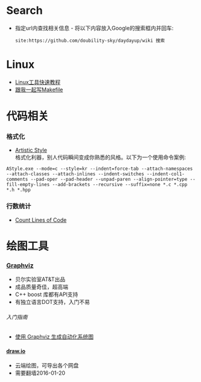 
# Search
- 指定url内查找相关信息 - 将以下内容放入Google的搜索框内并回车:   
    ```
    site:https://github.com/doubility-sky/daydayup/wiki 搜索
    ```

# Linux
- [Linux工具快速教程](https://github.com/me115/linuxtools_rst)
- [跟我一起写Makefile](https://github.com/seisman/how-to-write-makefile)

# 代码相关
### 格式化
- [Artistic Style](http://astyle.sourceforge.net/)   
  格式化利器，别人代码瞬间变成你熟悉的风格。以下为一个使用命令案例:
```
AStyle.exe --mode=c --style=kr --indent=force-tab --attach-namespaces --attach-classes --attach-inlines --indent-switches --indent-col1-comments --pad-oper --pad-header --unpad-paren --align-pointer=type --fill-empty-lines --add-brackets --recursive --suffix=none *.c *.cpp *.h *.hpp
```

### 行数统计
- [Count Lines of Code](https://github.com/AlDanial/cloc)


# 绘图工具
### [Graphviz](http://www.graphviz.org/) 
- 贝尔实验室AT&T出品
- 成品质量奇佳，超高端
- C++ boost 库都有API支持
- 有独立语言DOT支持，入门不易

###### 入门指南
- [使用 Graphviz 生成自动化系统图](http://www.ibm.com/developerworks/cn/aix/library/au-aix-graphviz/)

#### [draw.io](https://www.draw.io/)
- 云端绘图，可导出各个网盘
- 需要翻墙2016-01-20
